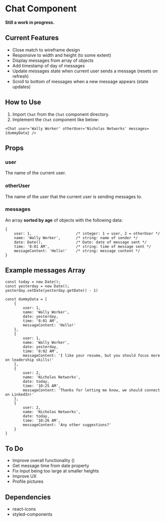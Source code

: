 # Chat Component

**Still a work in progress.**


## Current Features
- Close match to wireframe design
- Responsive to width and height (to some extent)
- Display messages from array of objects
- Add timestamp of day of messages
- Update messages state when current user sends a message (resets on refresh)
- Scroll to bottom of messages when a new message appears (state updates)


## How to Use
1. Import ```Chat``` from the ```Chat``` component directory.
2. Implement the ```Chat``` component like below:
```
<Chat user='Wally Worker' otherUser='Nicholas Networks' messages={dummyData} />
```


## Props

### user
The name of the current user.

### otherUser
The name of the user that the current user is sending messages to.

### messages
An array **sorted by age** of objects with the following data:
```
{
    user: 1,                    /* integer: 1 = user, 2 = otherUser */
    name: 'Wally Worker',       /* string: name of sender */
    date: Date(),               /* Date: date of message sent */
    time: '8:01 AM',            /* string: time of message sent */
    messageContent: 'Hello!'    /* string: message content */
}
```


## Example messages Array
```
const today = new Date();
const yesterday = new Date();
yesterday.setDate(yesterday.getDate() - 1)

const dummyData = [
    {
        user: 1,
        name: 'Wally Worker',
        date: yesterday,
        time: '8:01 AM',
        messageContent: 'Hello!'
    },
    {
        user: 1,
        name: 'Wally Worker',
        date: yesterday,
        time: '8:02 AM',
        messageContent: 'I like your resume, but you should focus more on leadership skills!'
    },
    {
        user: 2,
        name: 'Nicholas Networks',
        date: today,
        time: '10:25 AM',
        messageContent: 'Thanks for letting me know, we should connect on LinkedIn!'
    },
    {
        user: 2,
        name: 'Nicholas Networks',
        date: today,
        time: '10:26 AM',
        messageContent: 'Any other suggestions?'
    }
]
```


## To Do
- Improve overall functionality ()
- Get message time from date property
- Fix input being too large at smaller heights
- Improve UX
- Profile pictures


## Dependencies
- react-icons
- styled-components